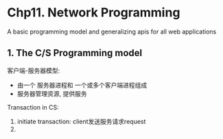 # Chp11. Network Programming

A basic programming model and generalizing apis for all web applications

## 1. The C/S Programming model

客户端-服务器模型:

- 由一个 服务器进程和 一个或多个客户端进程组成
- 服务器管理资源, 提供服务

Transaction in CS:

1. initiate transaction: client发送服务请求request
2. 